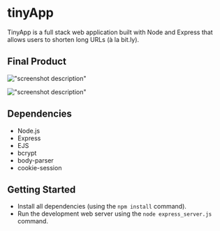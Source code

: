 # tinyApp

TinyApp is a full stack web application built with Node and Express that allows users to shorten long URLs (à la bit.ly).

## Final Product

!["screenshot description"]()

!["screenshot description"](#)

## Dependencies

- Node.js
- Express
- EJS
- bcrypt
- body-parser
- cookie-session

## Getting Started

- Install all dependencies (using the `npm install` command).
- Run the development web server using the `node express_server.js` command.

